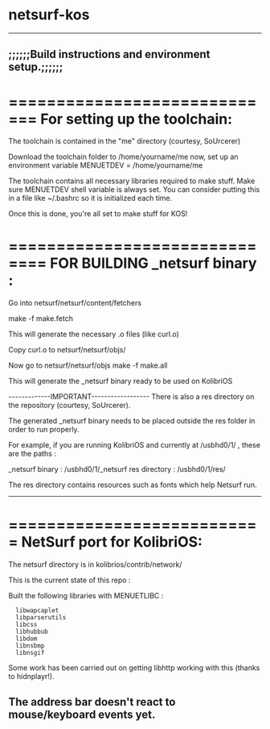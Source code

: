 netsurf-kos
===========

-----------------------------------------------------
;;;;;;Build instructions and environment setup.;;;;;;
-----------------------------------------------------

=============================
For setting up the toolchain:
=============================

The toolchain is contained in the "me" directory (courtesy, SoUrcerer)

Download the toolchain folder to /home/yourname/me
now, set up an environment variable MENUETDEV = /home/yourname/me

The toolchain contains all necessary libraries required to make stuff.
Make sure MENUETDEV shell variable is always set.
You can consider putting this in a file like ~/.bashrc so it is initialized each time.

Once this is done, you're all set to make stuff for KOS!

==============================
FOR BUILDING _netsurf binary : 
==============================

Go into netsurf/netsurf/content/fetchers

make -f make.fetch

This will generate the necessary .o files (like curl.o)

Copy curl.o to netsurf/netsurf/objs/

Now go to netsurf/netsurf/objs
make -f make.all

This will generate the _netsurf binary ready to be used on KolibriOS

-------------IMPORTANT------------------
There is also a res directory on the repository (courtesy,  SoUrcerer).

The generated _netsurf binary needs to be placed outside the res folder in order to run properly.

For example, if you are running KolibriOS and currently at /usbhd0/1/ , these are the paths :

_netsurf binary : /usbhd0/1/_netsurf
res directory   : /usbhd0/1/res/

The res directory contains resources such as fonts which help Netsurf run.

-------------------------------------------------------------
===========================
NetSurf port for KolibriOS:
===========================

The netsurf directory is in kolibrios/contrib/network/

This is the current state of this repo :

Built the following libraries with MENUETLIBC : 

      libwapcaplet
      libparserutils
      libcss
      libhubbub
      libdom
      libnsbmp
      libnsgif

Some work has been carried out on getting libhttp working with this (thanks to 
hidnplayr!).

The address bar doesn't react to mouse/keyboard events yet.
------------------------------------------------------------
